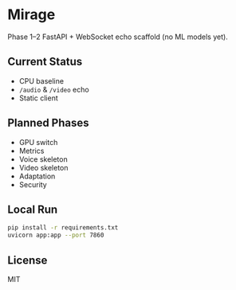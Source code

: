 # Mirage

Phase 1–2 FastAPI + WebSocket echo scaffold (no ML models yet).

## Current Status
- CPU baseline
- `/audio` & `/video` echo
- Static client

## Planned Phases
- GPU switch
- Metrics
- Voice skeleton
- Video skeleton
- Adaptation
- Security

## Local Run
```bash
pip install -r requirements.txt
uvicorn app:app --port 7860
```

## License
MIT
